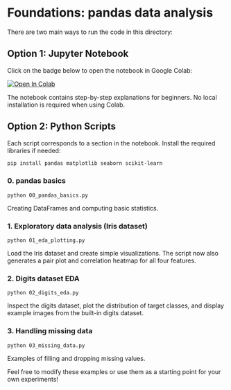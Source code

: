 # Foundations: pandas data analysis

There are two main ways to run the code in this directory:

## Option 1: Jupyter Notebook

Click on the badge below to open the notebook in Google Colab:

[![Open In Colab](https://colab.research.google.com/assets/colab-badge.svg)](https://colab.research.google.com/github/Girish-Krishnan/ECE-SIPP-Python-ML/blob/main/0_Foundations/foundations.ipynb)

The notebook contains step-by-step explanations for beginners. No local installation is required when using Colab.

## Option 2: Python Scripts

Each script corresponds to a section in the notebook. Install the required libraries if needed:

```bash
pip install pandas matplotlib seaborn scikit-learn
```

### 0. pandas basics
`python 00_pandas_basics.py`

Creating DataFrames and computing basic statistics.

### 1. Exploratory data analysis (Iris dataset)
`python 01_eda_plotting.py`

Load the Iris dataset and create simple visualizations. The script now also
generates a pair plot and correlation heatmap for all four features.

### 2. Digits dataset EDA
`python 02_digits_eda.py`

Inspect the digits dataset, plot the distribution of target classes, and display
example images from the built-in digits dataset.

### 3. Handling missing data
`python 03_missing_data.py`

Examples of filling and dropping missing values.

Feel free to modify these examples or use them as a starting point for your own experiments!
